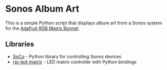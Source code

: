 # Sonos Album Art

This is a simple Python script that displays album art from a Sonos system for the [Adafruit RGB Matrix Bonnet](https://www.adafruit.com/product/3211).

## Libraries

* [SoCo](https://github.com/SoCo/SoCo) - Python library for controlling Sonos devices
* [rpi-led-matrix](https://github.com/hzeller/rpi-rgb-led-matrix) - LED matrix controller with Python bindings
